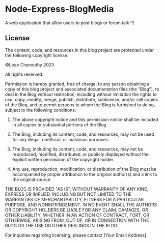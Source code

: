 # Node-Express-BlogMedia
A web application that allow users to post blogs or forum talk !!!


## License

The content, code, and resources in this blog project are protected under the following copyright license:

©Leap Chanvuthy 2023

All rights reserved.

Permission is hereby granted, free of charge, to any person obtaining a copy of this blog project and associated documentation files (the "Blog"), to deal in the Blog without restriction, including without limitation the rights to use, copy, modify, merge, publish, distribute, sublicense, and/or sell copies of the Blog, and to permit persons to whom the Blog is furnished to do so, subject to the following conditions:

1. The above copyright notice and this permission notice shall be included in all copies or substantial portions of the Blog.

2. The Blog, including its content, code, and resources, may not be used for any illegal, unethical, or malicious purposes.

3. The Blog, including its content, code, and resources, may not be reproduced, modified, distributed, or publicly displayed without the explicit written permission of the copyright holder.

4. Any use, reproduction, modification, or distribution of the Blog must be accompanied by proper attribution to the original author(s) and a link to the original source.

THE BLOG IS PROVIDED "AS IS", WITHOUT WARRANTY OF ANY KIND, EXPRESS OR IMPLIED, INCLUDING BUT NOT LIMITED TO THE WARRANTIES OF MERCHANTABILITY, FITNESS FOR A PARTICULAR PURPOSE, AND NONINFRINGEMENT. IN NO EVENT SHALL THE AUTHORS OR COPYRIGHT HOLDERS BE LIABLE FOR ANY CLAIM, DAMAGES, OR OTHER LIABILITY, WHETHER IN AN ACTION OF CONTRACT, TORT, OR OTHERWISE, ARISING FROM, OUT OF, OR IN CONNECTION WITH THE BLOG OR THE USE OR OTHER DEALINGS IN THE BLOG.

For inquiries regarding licensing, please contact [Your Email Address].
